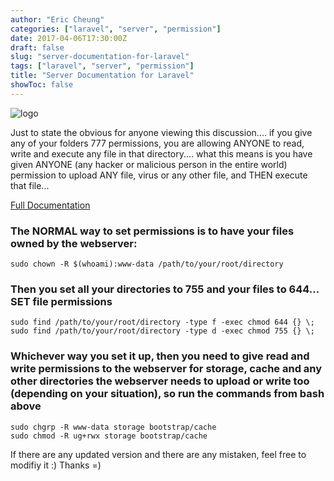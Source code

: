 ```yaml
---
author: "Eric Cheung"
categories: ["laravel", "server", "permission"]
date: 2017-04-06T17:30:00Z
draft: false
slug: "server-documentation-for-laravel"
tags: ["laravel", "server", "permission"]
title: "Server Documentation for Laravel"
showToc: false
---
```


![logo](/learning-journey/images/2017/08/11130f096dbec743756b69cbb22f9.jpg)

Just to state the obvious for anyone viewing this discussion.... if you give any of your folders 777 permissions, you are allowing ANYONE to read, write and execute any file in that directory.... what this means is you have given ANYONE (any hacker or malicious person in the entire world) permission to upload ANY file, virus or any other file, and THEN execute that file...

[Full Documentation](http://www.mediacollege.com/linux/command/linux-command.html)

### The NORMAL way to set permissions is to have your files owned by the webserver:

    sudo chown -R $(whoami):www-data /path/to/your/root/directory

### Then you set all your directories to 755 and your files to 644... SET file permissions

    sudo find /path/to/your/root/directory -type f -exec chmod 644 {} \;
    sudo find /path/to/your/root/directory -type d -exec chmod 755 {} \;

### Whichever way you set it up, then you need to give read and write permissions to the webserver for storage, cache and any other directories the webserver needs to upload or write too (depending on your situation), so run the commands from bash above

    sudo chgrp -R www-data storage bootstrap/cache
    sudo chmod -R ug+rwx storage bootstrap/cache

If there are any updated version and there are any mistaken, feel free to modifiy it :) Thanks =)
